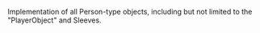Implementation of all Person-type objects, including but not limited to
the "PlayerObject" and Sleeves.
